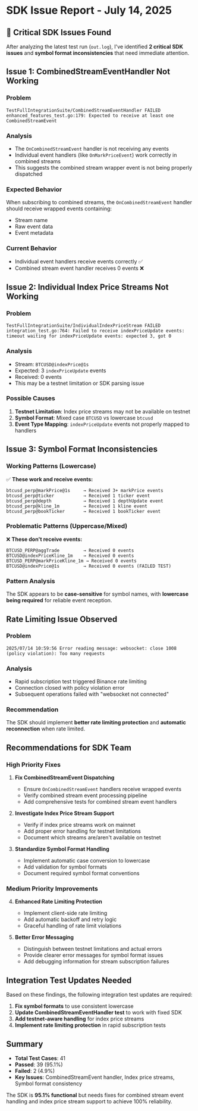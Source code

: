 # SDK Issue Report - July 14, 2025

## 🚨 **Critical SDK Issues Found**

After analyzing the latest test run (`out.log`), I've identified **2 critical SDK issues** and **symbol format inconsistencies** that need immediate attention.

## **Issue 1: CombinedStreamEventHandler Not Working**

### **Problem**
```
TestFullIntegrationSuite/CombinedStreamEventHandler FAILED
enhanced_features_test.go:179: Expected to receive at least one CombinedStreamEvent
```

### **Analysis**
- The `OnCombinedStreamEvent` handler is not receiving any events
- Individual event handlers (like `OnMarkPriceEvent`) work correctly in combined streams
- This suggests the combined stream wrapper event is not being properly dispatched

### **Expected Behavior**
When subscribing to combined streams, the `OnCombinedStreamEvent` handler should receive wrapped events containing:
- Stream name
- Raw event data
- Event metadata

### **Current Behavior**
- Individual event handlers receive events correctly ✅
- Combined stream event handler receives 0 events ❌

## **Issue 2: Individual Index Price Streams Not Working**

### **Problem**
```
TestFullIntegrationSuite/IndividualIndexPriceStream FAILED
integration_test.go:764: Failed to receive indexPriceUpdate events: timeout waiting for indexPriceUpdate events: expected 3, got 0
```

### **Analysis**
- Stream: `BTCUSD@indexPrice@1s`
- Expected: 3 `indexPriceUpdate` events
- Received: 0 events
- This may be a testnet limitation or SDK parsing issue

### **Possible Causes**
1. **Testnet Limitation**: Index price streams may not be available on testnet
2. **Symbol Format**: Mixed case `BTCUSD` vs lowercase `btcusd`
3. **Event Type Mapping**: `indexPriceUpdate` events not properly mapped to handlers

## **Issue 3: Symbol Format Inconsistencies**

### **Working Patterns (Lowercase)**
✅ **These work and receive events:**
```
btcusd_perp@markPrice@1s     → Received 3+ markPrice events
btcusd_perp@ticker           → Received 1 ticker event  
btcusd_perp@depth            → Received 1 depthUpdate event
btcusd_perp@kline_1m         → Received 1 kline event
btcusd_perp@bookTicker       → Received 1 bookTicker event
```

### **Problematic Patterns (Uppercase/Mixed)**
❌ **These don't receive events:**
```
BTCUSD_PERP@aggTrade         → Received 0 events
BTCUSD@indexPriceKline_1m    → Received 0 events
BTCUSD_PERP@markPriceKline_1m → Received 0 events
BTCUSD@indexPrice@1s         → Received 0 events (FAILED TEST)
```

### **Pattern Analysis**
The SDK appears to be **case-sensitive** for symbol names, with **lowercase being required** for reliable event reception.

## **Rate Limiting Issue Observed**

### **Problem**
```
2025/07/14 10:59:56 Error reading message: websocket: close 1008 (policy violation): Too many requests
```

### **Analysis**
- Rapid subscription test triggered Binance rate limiting
- Connection closed with policy violation error
- Subsequent operations failed with "websocket not connected"

### **Recommendation**
The SDK should implement **better rate limiting protection** and **automatic reconnection** when rate limited.

## **Recommendations for SDK Team**

### **High Priority Fixes**

1. **Fix CombinedStreamEvent Dispatching**
   - Ensure `OnCombinedStreamEvent` handlers receive wrapped events
   - Verify combined stream event processing pipeline
   - Add comprehensive tests for combined stream event handlers

2. **Investigate Index Price Stream Support**
   - Verify if index price streams work on mainnet
   - Add proper error handling for testnet limitations
   - Document which streams are/aren't available on testnet

3. **Standardize Symbol Format Handling**
   - Implement automatic case conversion to lowercase
   - Add validation for symbol formats
   - Document required symbol format conventions

### **Medium Priority Improvements**

4. **Enhanced Rate Limiting Protection**
   - Implement client-side rate limiting
   - Add automatic backoff and retry logic
   - Graceful handling of rate limit violations

5. **Better Error Messaging**
   - Distinguish between testnet limitations and actual errors
   - Provide clearer error messages for symbol format issues
   - Add debugging information for stream subscription failures

## **Integration Test Updates Needed**

Based on these findings, the following integration test updates are required:

1. **Fix symbol formats** to use consistent lowercase
2. **Update CombinedStreamEventHandler test** to work with fixed SDK
3. **Add testnet-aware handling** for index price streams
4. **Implement rate limiting protection** in rapid subscription tests

## **Summary**

- **Total Test Cases**: 41
- **Passed**: 39 (95.1%)
- **Failed**: 2 (4.9%)
- **Key Issues**: CombinedStreamEvent handler, Index price streams, Symbol format consistency

The SDK is **95.1% functional** but needs fixes for combined stream event handling and index price stream support to achieve 100% reliability.